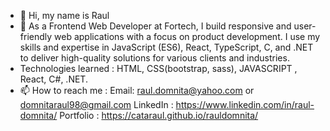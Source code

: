 - 👋 Hi, my name is Raul
- 👀 As a Frontend Web Developer at Fortech, I build responsive and user-friendly web applications with a focus on product development. I use my skills and expertise in JavaScript (ES6), React, TypeScript, C, and .NET to deliver high-quality solutions for various clients and industries.
- Technologies learned : HTML, CSS(bootstrap, sass), JAVASCRIPT , React, C#, .NET.
- 📫 How to reach me : 
              Email: raul.domnita@yahoo.com or domnitaraul98@gmail.com
              LinkedIn : https://www.linkedin.com/in/raul-domnita/
              Portfolio : https://cataraul.github.io/rauldomnita/ 
            
<!---
cataraul/cataraul is a ✨ special ✨ repository because its `README.md` (this file) appears on your GitHub profile.
You can click the Preview link to take a look at your changes.
--->
